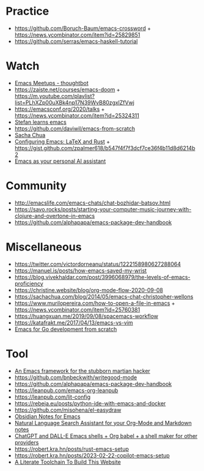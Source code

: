 # Practice

- https://github.com/Boruch-Baum/emacs-crossword + https://news.ycombinator.com/item?id=25829851
- https://github.com/serras/emacs-haskell-tutorial

# Watch

- [Emacs Meetups - thoughtbot](https://m.youtube.com/playlist?list=PL8tzorAO7s0he-pp7Y_JDl7-Kz2Qlr_Pj)
- https://zaiste.net/courses/emacs-doom + https://m.youtube.com/playlist?list=PLhXZp00uXBk4np17N39WvB80zgxlZfVwj
- https://emacsconf.org/2020/talks + https://news.ycombinator.com/item?id=25324311
- [Stefan learns emacs](https://m.youtube.com/playlist?list=PLkp6BbeMCOm3OHBUUFSHmsJDsaKiKvmm3)
- https://github.com/daviwil/emacs-from-scratch
- [Sacha Chua](https://m.youtube.com/c/sachactube/videos)
- [Configuring Emacs: LaTeX and Rust](https://www.youtube.com/playlist?list=PLndgATlIsl2U_9KMsNMsqLy0a7Ng2Sd0B) + https://gist.github.com/zpalmer618/b547f4f7f3dcf7ce36f4b11d8d6214b2
- [Emacs as your personal AI assistant](https://robert.kra.hn/posts/2023-04-01-org-ai)

# Community

- http://emacslife.com/emacs-chats/chat-bozhidar-batsov.html
- https://savo.rocks/posts/starting-your-computer-music-journey-with-clojure-and-overtone-in-emacs
- https://github.com/alphapapa/emacs-package-dev-handbook

# Miscellaneous

- https://twitter.com/victordorneanu/status/1222158980627288064
- https://manuel.is/posts/how-emacs-saved-my-wrist
- https://blog.vivekhaldar.com/post/3996068979/the-levels-of-emacs-proficiency
- https://christine.website/blog/org-mode-flow-2020-09-08
- https://sachachua.com/blog/2014/05/emacs-chat-christopher-wellons
- https://www.murilopereira.com/how-to-open-a-file-in-emacs + https://news.ycombinator.com/item?id=25760381
- https://huangxuan.me/2019/09/08/spacemacs-workflow
- https://katafrakt.me/2017/04/13/emacs-vs-vim
- [Emacs for Go development from scratch](https://bwestbro.com/blogs/emacs.html)

# Tool

- [An Emacs framework for the stubborn martian hacker](https://github.com/hlissner/doom-emacs)
- https://github.com/bnbeckwith/writegood-mode
- https://github.com/alphapapa/emacs-package-dev-handbook
- https://leanpub.com/emacs-org-leanpub
- https://leanpub.com/lit-config
- https://rebeja.eu/posts/python-ide-with-emacs-and-docker
- https://github.com/misohena/el-easydraw
- [Obsidian Notes for Emacs](https://github.com/licht1stein/obsidian.el)
- [Natural Language Search Assistant for your Org-Mode and Markdown notes](https://github.com/debanjum/khoj)
- [ChatGPT and DALL-E Emacs shells + Org babel + a shell maker for other providers](https://github.com/xenodium/chatgpt-shell)
- https://robert.kra.hn/posts/rust-emacs-setup
- https://robert.kra.hn/posts/2023-02-22-copilot-emacs-setup
- [A Literate Toolchain To Build This Website](https://soap.coffee/~lthms/posts/CleopatraV1.html)
